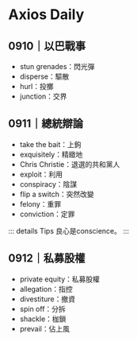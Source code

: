 # Axios Daily

<p><Badge type="info" text="🌱 Seedlings" /></P>

## 0910｜以巴戰事
- stun grenades：閃光彈
- disperse：驅散
- hurl：投擲
- junction：交界

## 0911｜總統辯論
- take the bait：上鉤
- exquisitely：精緻地
- Chris Christie：退選的共和黨人
- exploit：利用
- conspiracy：陰謀
- flip a switch：突然改變
- felony：重罪
- conviction：定罪

::: details Tips
良心是conscience。
:::

## 0912｜私募股權
- private equity：私募股權
- allegation：指控
- divestiture：撤資
- spin off：分拆
- shackle：枷鎖
- prevail：佔上風